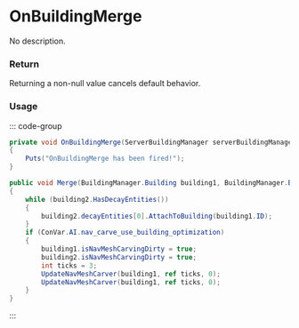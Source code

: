 # OnBuildingMerge
<Badge type="info" text="Structure"/>[<Badge type="danger" text="Carbon Compatible"/>](https://github.com/CarbonCommunity/Carbon)[<Badge type="warning" text="Oxide Compatible"/>](https://github.com/OxideMod/Oxide.Rust)
No description.
### Return
Returning a non-null value cancels default behavior.

### Usage
::: code-group
```csharp [Example]
private void OnBuildingMerge(ServerBuildingManager serverBuildingManager)
{
	Puts("OnBuildingMerge has been fired!");
}
```
```csharp [Source — Assembly-CSharp @ ServerBuildingManager]
public void Merge(BuildingManager.Building building1, BuildingManager.Building building2)
{
	while (building2.HasDecayEntities())
	{
		building2.decayEntities[0].AttachToBuilding(building1.ID);
	}
	if (ConVar.AI.nav_carve_use_building_optimization)
	{
		building1.isNavMeshCarvingDirty = true;
		building2.isNavMeshCarvingDirty = true;
		int ticks = 3;
		UpdateNavMeshCarver(building1, ref ticks, 0);
		UpdateNavMeshCarver(building1, ref ticks, 0);
	}
}

```
:::

